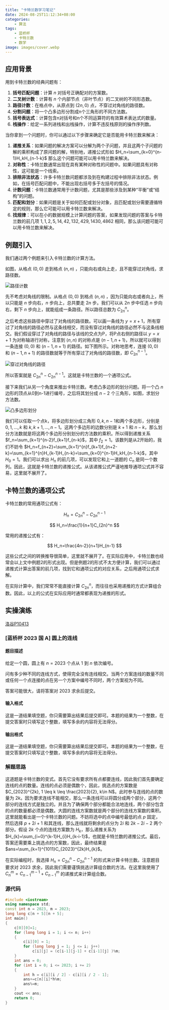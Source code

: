 ```yaml
---
title: "卡特兰数学习笔记"
date: 2024-08-25T11:12:34+08:00
categories:
    - 算法
tags:
    - 蓝桥杯
    - 卡特兰数
    - 数学
image: images/cover.webp
---
```

## 应用背景
用到卡特兰数的经典问题有：
1. **括号匹配问题**：计算 $n$ 对括号正确配对的方案数。
2. **二叉树计数**：计算有 $n$ 个内部节点（非叶节点）的二叉树的不同形态数。
3. **路径计数**：在格点中，从原点到 $(2n, 0)$ 点，不穿过对角线的路径数。
4. **分割问题**：将一个凸多边形分割成n个三角形的不同方法数。
5. **括号表达式**：计算包含n对括号和n个不同运算符的有效算术表达式的数量。
6. **栈操作**：给定一系列进栈和出栈操作，计算不违反栈原则的操作序列数。

当你拿到一个问题时，你可以通过以下步骤来确定它是否能用卡特兰数来解决：

1. **递推关系**：如果问题的解决方案可以分解为两个子问题，并且这两个子问题的解的乘积构成了原问题的解，特别地，递推公式形如 $H_n=\sum_{k=0}^{n-1}H_kH_{n-1-k}$ 那么这个问题可能可以用卡特兰数来解决。
2. **对称性**：卡特兰数通常出现在具有某种对称性的问题中。如果问题具有对称性，这可能是一个线索。
3. **排除非法状态**：许多卡特兰数问题都涉及到在构建过程中排除非法状态。例如，在括号匹配问题中，不能出现右括号多于左括号的情况。
4. **计数问题**：卡特兰数通常用于计数问题，尤其是那些涉及到某种“平衡”或“结构”的问题。
5. **匹配和划分**：如果问题是关于如何匹配或划分对象，且匹配或划分需要遵循特定的规则，那么它可能可以用卡特兰数来解决。
6. **找规律**：可以在小的数据规模上计算问题的答案，如果发现问题的答案与卡特兰数的前几项 $1, 1, 2, 5, 14, 42, 132, 429, 1430, 4862$ 相同，那么该问题可能可以用卡特兰数来解决。

## 例题引入
我们通过两个例题来引入卡特兰数的计算方法。

如图，从格点 $(0,0)$ 走到格点 $(n,n)$ ，只能向右或向上走，且不能穿过对角线，求路径数。

![路径计数](images/1.webp)

先不考虑对角线的限制。从格点 $(0,0)$ 到格点 $(n,n)$ ，因为只能向右或者向上，所以只能是 $n$ 步向右，$n$ 步向上，总共要走 $2n$ 步。我们可以从 $2n$ 步中任选 $n$ 步向右，剩下 $n$ 步向上，就能组成一条路径。所以路径总数为 $C_{2n}^n$。

之后考虑这些路径中穿过了对角线的路径数。可以画一条线为 $y=x+1$，所有穿过了对角线的路径必然与这条线相交，而没有穿过对角线的路径必然不与这条线相交。我们假设穿过了对角线的路径与该线的交点为P，将P点右侧的路径以 $y=x+1$ 为对称轴进行对称，注意到 $(n,n)$ 的对称点是 $(n-1,n+1)$，所以就可以得到一条连接 $(0,0)$ 和 $(n-1,n+1)$ 的路径。如下图所示。对称地思考，连接 $(0,0)$ 和 $(n-1,n+1)$ 的路径数就等于所有穿过了对角线的路径数，即 $C_{2n}^{n-1}$。

![穿过对角线的路径](images/2.webp)

所以答案就是 $C_{2n}^n-C_{2n}^{n-1}$。这就是卡特兰数的一个通项公式。

接下来我们从另一个角度来推出卡特兰数。考虑凸多边形的划分问题。将一个凸 $n$ 边形的顶点从0到n-1进行编号，之后将其划分成 $n-2$ 个三角形，如图，求划分方法数。

![凸多边形划分](images/3.webp)

我们可以任取一个点k，将多边形划分成三角形 $0,k,n-1$和两个多边形，分别是 $0,1,...,k$ 和 $k,k+1,...,n-1$。这两个多边形的边数分别是 $k+1$ 和 $n-k$，那么划分方法数就是将这两个多边形分别划分的方法数的乘积。所以得到递推关系 $f_n=\sum_{k=1}^{n-2}f_{k+1}f_{n-k}$，其中 $f_2=1$。该数列是从2开始的，我们不妨令 $H_n=f_{n+2}=\sum_{k=1}^{n}f_{k+1}f_{n+2-k}=\sum_{k=1}^{n}H_{k-1}H_{n-k}=\sum_{k=0}^{n-1}H_kH_{n-1-k}$，其中 $H_0=1$。我们可以求出 $H_n$ 的前几项，可以发现它和上一道题的 $C_n$ 是同一个数列。因此，这就是卡特兰数的递推公式。从该递推公式严谨地推导通项公式并不容易，这里就不展开了。

## 卡特兰数的通项公式
卡特兰数的常用通项公式有：

$$
H_n=C_{2n}^n-C_{2n}^{n-1}
$$

$$
H_n=\frac{1}{n+1}C_{2n}^n
$$

常用的递推公式有：

$$
H_n=\frac{4n-2}{n+1}H_{n-1}
$$

这些公式之间的转换推导很简单，这里就不展开了。在实际应用中，卡特兰数也经常会以上文中例题2的形式出现。但是例题2的形式不太方便计算，我们可以通过递推式计算出答案的前几项，找到它和通项公式的对应关系，之后用通项公式求解。

在实际计算中，我们常常不能直接计算 $C_{2n}^n$，而往往也采用递推的方式计算组合数。因此，以上的公式在实际应用时通常都表现为递推的形式。

## 实操演练

[洛谷P10413](https://www.luogu.com.cn/problem/P10413)

### [蓝桥杯 2023 国 A] 圆上的连线

#### 题目描述

给定一个圆，圆上有 $n=2023$ 个点从 $1$ 到 $n$ 依次编号。

问有多少种不同的连线方式，使得完全没有连线相交。当两个方案连线的数量不同或任何一个点连接的点在另一个方案中编号不同时，两个方案视为不同。

答案可能很大，请将答案对 $2023$ 求余后提交。

#### 输入格式

这是一道结果填空题，你只需要算出结果后提交即可。本题的结果为一个整数，在提交答案时只填写这个整数，填写多余的内容将无法得分。

#### 输出格式

这是一道结果填空题，你只需要算出结果后提交即可。本题的结果为一个整数，在提交答案时只填写这个整数，填写多余的内容将无法得分。

### 解题思路

这道题是卡特兰数的变式。首先它没有要求所有点都要连线，因此我们首先要确定连线的点的数量。连线的点必须是偶数个，因此，挑选点的方案数是 $C_{2023}^{2k}, 1 \leq k \leq \frac{2023}{2}, k\in N$。此时参与连线的点的数量为 $2k$。因为要求连线不能相交，那么一条连线可以将圆分成两个部分，这两个部分的连线方式是独立的。并且为了确保两个部分都能合法地连线，两个部分包含的点的数量都必须是偶数。大圆的连线方案数就是两个部分的连线方案数的乘积。这里就能看出是一个卡特兰数的问题。不妨将选中的点中编号最低的点 $p$ 固定，然后选择 $p+2i+1$ 和其连线，那么连线就将剩余的点分为 $2i$ 和 $2k-2i-2$ 两个部分。假设 $2k$ 个点的连线方案数为 $H_{k}$，那么递推关系为 $H_{k}=\sum_{i=0}^{k-1}H_{i}H_{k-i-1}$，也就是卡特兰数的递推公式。最后，答案还需要乘上挑选点的方案数，因此，最终结果是 $ans=\sum_{k=1}^{1011}C_{2023}^{2k}H_{k}$。

在实际编程时，我选择 $H_n=C_{2n}^n-C_{2n}^{n-1}$ 的形式来计算卡特兰数。注意题目要求对 $2023$ 求余，因此我们需要谨慎挑选计算组合数的方法。在这里我使用了 $C_{n}^{m}=C_{n-1}^{m-1}+C_{n-1}^{m}$ 的递推式来计算组合数。

### 源代码

```cpp
#include <iostream>
using namespace std;
const int n = 2023, m = 2023;
long long c[n + 5][n + 5];
int main()
{
    c[0][0]=1;
    for (long long i = 1; i <= n; i++)
    {
        c[i][0] = 1;
        for (long long j = 1; j <= i; j++)
            c[i][j] = (c[i-1][j-1] + c[i-1][j] )%m;
    }
    int ans = 0;
    for (int i = 0; i <= 2023; i += 2)
    {
        int h = c[i][i / 2] - c[i][i / 2 - 1];
        ans+=c[n][i]*h%m;
        ans%=m;
    }
    cout << ans;
    return 0;
}
```